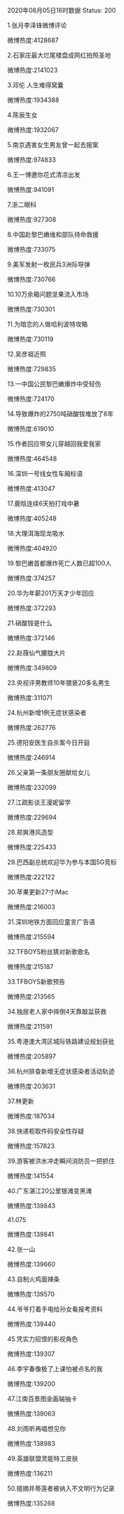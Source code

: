 2020年08月05日16时数据
Status: 200

1.张月李泽锋微博评论

微博热度:4128687

2.石家庄最大烂尾楼盘成网红拍照圣地

微博热度:2141023

3.邓伦 人生难得窝囊

微博热度:1934388

4.陈辰生女

微博热度:1932067

5.南京遇害女生男友曾一起去报案

微博热度:974833

6.王一博邀你花式清凉出发

微博热度:941091

7.浙二眼科

微博热度:927308

8.中国赴黎巴嫩维和部队待命救援

微博热度:733075

9.美军发射一枚民兵3洲际导弹

微博热度:730766

10.10万余箱问题坚果流入市场

微博热度:730301

11.为暗恋的人做哈利波特攻略

微博热度:730119

12.吴彦祖近照

微博热度:729835

13.一中国公民黎巴嫩爆炸中受轻伤

微博热度:724170

14.导致爆炸的2750吨硝酸铵堆放了6年

微博热度:619010

15.作者回应带女儿穿越回我爱我家

微博热度:464548

16.深圳一号线女性车厢标语

微博热度:413047

17.鹿晗连续6天拍打戏中暑

微博热度:405248

18.大理洱海现龙吸水

微博热度:404920

19.黎巴嫩首都爆炸死亡人数已超100人

微博热度:374257

20.华为年薪201万天才少年回应

微博热度:372293

21.硝酸铵是什么

微博热度:372146

22.赵薇仙气朦胧大片

微博热度:349809

23.央视评男教师10年猥亵20多名男生

微博热度:311071

24.杭州新增1例无症状感染者

微博热度:262776

25.德阳安医生自杀案今日开庭

微博热度:246914

26.父亲第一条朋友圈献给女儿

微博热度:232099

27.江疏影谈王漫妮留学

微博热度:229694

28.郑爽港风造型

微博热度:225433

29.巴西副总统欢迎华为参与本国5G竞标

微博热度:222122

30.苹果更新27寸iMac

微博热度:216003

31.深圳地铁方面回应童言广告语

微博热度:215594

32.TFBOYS粉丝猜对新歌歌名

微博热度:215187

33.TFBOYS新歌预告

微博热度:213565

34.独居老人家中摔倒4天靠敲盆获救

微博热度:211591

35.粤港澳大湾区城际铁路建设规划获批

微博热度:205897

36.杭州排查新增无症状感染者活动轨迹

微博热度:203631

37.林更新

微博热度:187034

38.快递柜取件码安全性存疑

微博热度:157823

39.游客被洪水冲走瞬间消防员一把抓住

微博热度:141554

40.广东湛江20公里银滩变黑滩

微博热度:139843

41.075

微博热度:139841

42.张一山

微博热度:139660

43.自制火鸡面辣条

微博热度:139570

44.爷爷打着手电给孙女看报考资料

微博热度:139440

45.凭实力招恨的影视角色

微博热度:139307

46.李宇春像极了上课怕被点名的我

微博热度:139200

47.江南百景图金画轴抽卡

微博热度:139063

48.刘雨昕再唱想见你

微博热度:138983

49.英雄联盟灵能特工皮肤

微博热度:136211

50.擅摘并蒂莲者被纳入不文明行为记录

微博热度:135268

